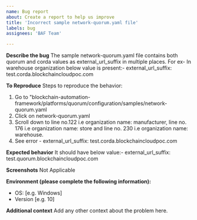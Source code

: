 ```yaml
---
name: Bug report
about: Create a report to help us improve
title: 'Incorrect sample network-quorum.yaml file'
labels: bug
assignees: 'BAF Team'

---
```


**Describe the bug**
The sample network-quorum.yaml file contains both quorum and corda values as external_url_suffix in multiple places. For ex- In warehouse organization below value is present:-
external_url_suffix: test.corda.blockchaincloudpoc.com 

**To Reproduce**
Steps to reproduce the behavior:
1. Go to "blockchain-automation-framework/platforms/quorum/configuration/samples/network-quorum.yaml
2. Click on network-quorum.yaml
3. Scroll down to line no.122 i.e organization name: manufacturer, line no. 176 i.e organization name: store and line no. 230 i.e organization name: warehouse.
4. See error - external_url_suffix: test.corda.blockchaincloudpoc.com 

**Expected behavior**
It should have below value:-
external_url_suffix: test.quorum.blockchaincloudpoc.com  

**Screenshots**
Not Applicable

**Environment (please complete the following information):**
 - OS: [e.g. Windows]
 - Version [e.g. 10]

**Additional context**
Add any other context about the problem here.
